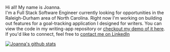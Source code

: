 <!--
**jpompeo/jpompeo** is a ✨ _special_ ✨ repository because its `README.md` (this file) appears on your GitHub profile.

Here are some ideas to get you started:

- 🔭 I’m currently working on ...
- 🌱 I’m currently learning ...
- 👯 I’m looking to collaborate on ...
- 🤔 I’m looking for help with ...
- 💬 Ask me about ...
- 📫 How to reach me: ...
- 😄 Pronouns: ...
- ⚡ Fun fact: ...
-->

Hi all! My name is Joanna.  
I'm a Full Stack Software Engineer currently looking for opportunities in the Raleigh-Durham area of North Carolina. Right now I'm working on building out features for a goal-tracking application I designed for writers. You can view the code in my writing-app repository or [checkout my demo of it here](https://demo-day.projectshift.io/joanna/). If you'd like to connect, feel free to [contact me on LinkedIn](https://www.linkedin.com/in/joanna-pompeo/) 

[![Joanna's github stats](https://github-readme-stats.vercel.app/api?username=jpompeo&show_icons=true&theme=radical)](https://github.com/jpompeo/github-readme-stats)
